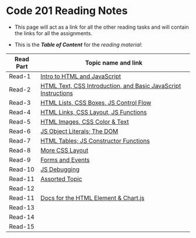 # Code 201 Reading Notes

* This page will act as a link for all the other reading tasks and will contain the links for all the assignments.

* This is the ***Table of Content*** for the *reading material*:


 

| Read Part                    |       Topic name and link
-------------------------------|-----------------------------------
| Read-1                       | [Intro to HTML and JavaScript](https://badwan95.github.io/reading-notes/class-01)
| Read-2                       | [HTML Text, CSS Introduction, and Basic JavaScript Instructions](https://badwan95.github.io/reading-notes/class-02)
| Read-3                       |[HTML Lists, CSS Boxes, JS Control Flow](https://badwan95.github.io/reading-notes/class-03)
| Read-4                       |[HTML Links, CSS Layout, JS Functions](https://badwan95.github.io/reading-notes/class-04)
| Read-5                       |[HTML Images, CSS Color & Text](https://badwan95.github.io/reading-notes/class-05)
| Read-6                       |[JS Object Literals; The DOM](https://badwan95.github.io/reading-notes/class-06)
| Read-7                       |[HTML Tables; JS Constructor Functions](https://badwan95.github.io/reading-notes/class-07)
| Read-8                       |[More CSS Layout](https://badwan95.github.io/reading-notes/class-08)
| Read-9                       |[Forms and Events](https://badwan95.github.io/reading-notes/class-09)
| Read-10                      |[JS Debugging](https://badwan95.github.io/reading-notes/class-10)
| Read-11                      |[Assorted Topic](https://badwan95.github.io/reading-notes/class-11)
| Read-12                      |
| Read-11                      |[Docs for the HTML <canvas> Element & Chart.js](https://badwan95.github.io/reading-notes/class-12)
| Read-13                      |
| Read-14                      |
| Read-15                      |
